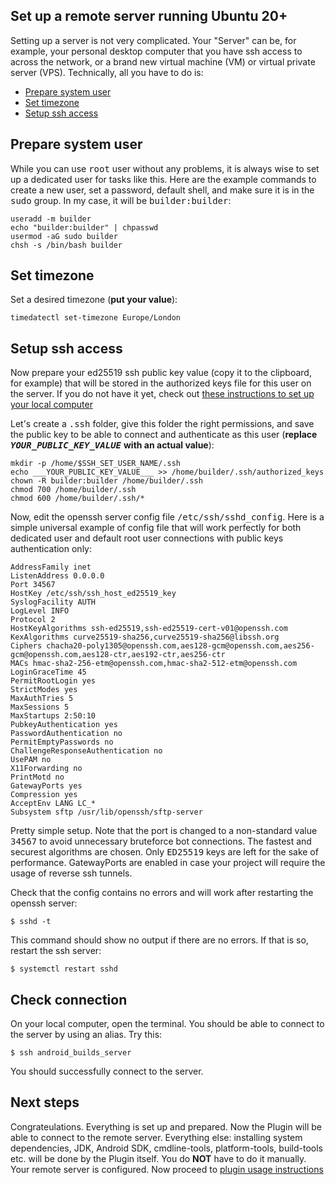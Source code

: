 ## Set up a remote server running Ubuntu 20+

Setting up a server is not very complicated. Your "Server" can be, for example, your personal desktop computer that you have ssh access to across the network, or a brand new virtual machine (VM) or virtual private server (VPS). Technically, all you have to do is:
- [Prepare system user](#prepare-system-user)
- [Set timezone](#set-timezone)
- [Setup ssh access](#setup-ssh-access)

## Prepare system user

While you can use <kbd>root</kbd> user without any problems, it is always wise to set up a dedicated user for tasks like this. Here are the example commands to create a new user, set a password, default shell, and make sure it is in the <kbd>sudo</kbd> group. In my case, it will be <kbd>builder:builder</kbd>:
```
useradd -m builder
echo "builder:builder" | chpasswd
usermod -aG sudo builder
chsh -s /bin/bash builder
```

## Set timezone

Set a desired timezone (**put your value**):
```
timedatectl set-timezone Europe/London
```

## Setup ssh access

Now prepare your ed25519 ssh public key value (copy it to the clipboard, for example) that will be stored in the authorized keys file for this user on the server. If you do not have it yet, check out [these instructions to set up your local computer](./setup_local.md)

Let's create a <kbd>.ssh</kbd> folder, give this folder the right permissions, and save the public key to be able to connect and authenticate as this user (**replace** <kbd>___YOUR_PUBLIC_KEY_VALUE___</kbd> **with an actual value**):
```
mkdir -p /home/$SSH_SET_USER_NAME/.ssh
echo ___YOUR_PUBLIC_KEY_VALUE___ >> /home/builder/.ssh/authorized_keys
chown -R builder:builder /home/builder/.ssh
chmod 700 /home/builder/.ssh
chmod 600 /home/builder/.ssh/*
```

Now, edit the openssh server config file <kbd>/etc/ssh/sshd_config</kbd>. Here is a simple universal example of config file that will work perfectly for both dedicated user and default root user connections with public keys authentication only:
```
AddressFamily inet
ListenAddress 0.0.0.0
Port 34567
HostKey /etc/ssh/ssh_host_ed25519_key
SyslogFacility AUTH
LogLevel INFO
Protocol 2
HostKeyAlgorithms ssh-ed25519,ssh-ed25519-cert-v01@openssh.com
KexAlgorithms curve25519-sha256,curve25519-sha256@libssh.org
Ciphers chacha20-poly1305@openssh.com,aes128-gcm@openssh.com,aes256-gcm@openssh.com,aes128-ctr,aes192-ctr,aes256-ctr
MACs hmac-sha2-256-etm@openssh.com,hmac-sha2-512-etm@openssh.com
LoginGraceTime 45
PermitRootLogin yes
StrictModes yes
MaxAuthTries 5
MaxSessions 5
MaxStartups 2:50:10
PubkeyAuthentication yes
PasswordAuthentication no
PermitEmptyPasswords no
ChallengeResponseAuthentication no
UsePAM no
X11Forwarding no
PrintMotd no
GatewayPorts yes
Compression yes
AcceptEnv LANG LC_*
Subsystem sftp /usr/lib/openssh/sftp-server
```

Pretty simple setup. Note that the port is changed to a non-standard value <kbd>34567</kbd> to avoid unnecessary bruteforce bot connections. The fastest and securest algorithms are chosen. Only <kbd>ED25519</kbd> keys are left for the sake of performance. GatewayPorts are enabled in case your project will require the usage of reverse ssh tunnels.

Check that the config contains no errors and will work after restarting the openssh server:
```
$ sshd -t
```
This command should show no output if there are no errors. If that is so, restart the ssh server:
```
$ systemctl restart sshd
```
## Check connection

On your local computer, open the terminal. You should be able to connect to the server by using an alias. Try this:
```
$ ssh android_builds_server
```

You should successfully connect to the server.

## Next steps

Congrateulations. Everything is set up and prepared. Now the Plugin will be able to connect to the remote server. Everything else: installing system dependencies, JDK, Android SDK, cmdline-tools, platform-tools, build-tools etc. will be done by the Plugin itself. You do **NOT** have to do it manually. Your remote server is configured. Now proceed to [plugin usage instructions](./usage_general.md)
